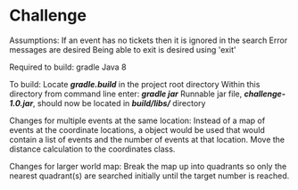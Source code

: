 # Challenge

Assumptions:
    If an event has no tickets then it is ignored in the search
    Error messages are desired
    Being able to exit is desired using 'exit'

Required to build:
    gradle
    Java 8

To build:
    Locate ***gradle.build*** in the project root directory
    Within this directory from command line enter: ***gradle jar***
    Runnable jar file, ***challenge-1.0.jar***, should now be located in ***build/libs/*** directory

Changes for multiple events at the same location:
    Instead of a map of events at the coordinate locations, a object would be used that would contain a list of events and the number of events at that location.
    Move the distance calculation to the coordinates class.

Changes for larger world map:
    Break the map up into quadrants so only the nearest quadrant(s) are searched initially until the target number is reached.
